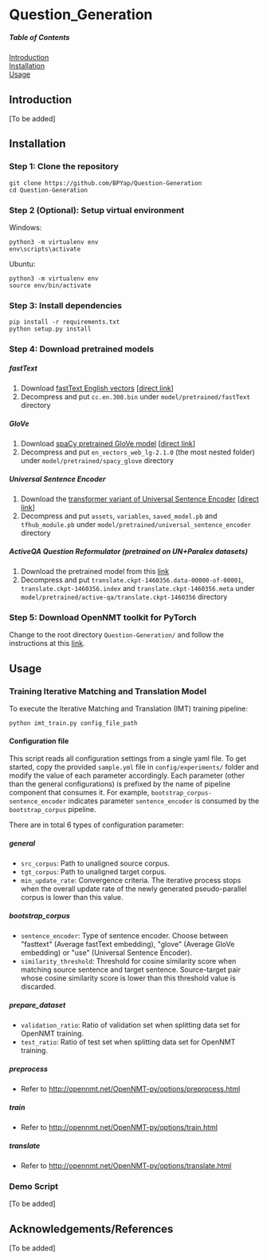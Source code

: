 # Question_Generation

##### Table of Contents  
[Introduction](#introduction)  
[Installation](#installation)  
[Usage](#usage) 

## Introduction
[To be added]

## Installation
### Step 1: Clone the repository
```
git clone https://github.com/BPYap/Question-Generation
cd Question-Generation
```
### Step 2 (Optional): Setup virtual environment
Windows:
```
python3 -m virtualenv env
env\scripts\activate
```
Ubuntu:
```
python3 -m virtualenv env
source env/bin/activate
```
### Step 3: Install dependencies
```
pip install -r requirements.txt
python setup.py install
```
### Step 4: Download pretrained models
##### fastText
1. Download [fastText English vectors](https://fasttext.cc/docs/en/crawl-vectors.html) [[direct link](https://dl.fbaipublicfiles.com/fasttext/vectors-crawl/cc.en.300.bin.gz)]
2. Decompress and put `cc.en.300.bin` under `model/pretrained/fastText` directory
##### GloVe
1. Download [spaCy pretrained GloVe model](https://spacy.io/models/en#en_vectors_web_lg) [[direct link](https://github.com/explosion/spacy-models/releases/download/en_vectors_web_lg-2.1.0/en_vectors_web_lg-2.1.0.tar.gz)]
2. Decompress and put `en_vectors_web_lg-2.1.0` (the most nested folder) under `model/pretrained/spacy_glove` directory
##### Universal Sentence Encoder
1. Download the [transformer variant of Universal Sentence Encoder](https://tfhub.dev/google/universal-sentence-encoder-large/3) [[direct link](https://tfhub.dev/google/universal-sentence-encoder-large/3?tf-hub-format=compressed)]
2. Decompress and put `assets`, `variables`, `saved_model.pb` and `tfhub_module.pb` under `model/pretrained/universal_sentence_encoder` directory
##### ActiveQA Question Reformulator (pretrained on UN+Paralex datasets)
1. Download the pretrained model from this [link](https://storage.googleapis.com/pretrained_models/translate.ckpt-1460356.zip)
2. Decompress and put `translate.ckpt-1460356.data-00000-of-00001`, `translate.ckpt-1460356.index` and `translate.ckpt-1460356.meta` under `model/pretrained/active-qa/translate.ckpt-1460356` directory
### Step 5: Download OpenNMT toolkit for PyTorch
Change to the root directory `Question-Generation/` and follow the instructions at this [link](http://opennmt.net/OpenNMT-py/main.html#installation).

## Usage
### Training Iterative Matching and Translation Model
To execute the Iterative Matching and Translation (IMT) training pipeline:
```
python imt_train.py config_file_path
```

#### Configuration file
This script reads all configuration settings from a single yaml file. To get started, copy the provided `sample.yml` file in `config/experiments/` folder and modify the value of each parameter accordingly. Each parameter (other than the general configurations) is prefixed by the name of pipeline component that consumes it. For example, `bootstrap_corpus-sentence_encoder` indicates parameter `sentence_encoder` is consumed by the `bootstrap_corpus` pipeline.

There are in total 6 types of configuration parameter:
##### general
 - `src_corpus`: Path to unaligned source corpus.
 - `tgt_corpus`: Path to unaligned target corpus.
 - `min_update_rate`: Convergence criteria. The iterative process stops when the overall update rate of the newly generated pseudo-parallel corpus is lower than this value.
 
##### bootstrap_corpus
 - `sentence_encoder`: Type of sentence encoder. Choose between "fasttext" (Average fastText embedding), "glove" (Average GloVe embedding) or "use" (Universal Sentence Encoder).
 - `similarity_threshold`: Threshold for cosine similarity score when matching source sentence and target sentence. Source-target pair whose cosine similarity score is lower than this threshold value is discarded.

##### prepare_dataset
 - `validation_ratio`: Ratio of validation set when splitting data set for OpenNMT training.
 - `test_ratio`: Ratio of test set when splitting data set for OpenNMT training.
 
##### preprocess
 - Refer to http://opennmt.net/OpenNMT-py/options/preprocess.html
 
##### train
 - Refer to http://opennmt.net/OpenNMT-py/options/train.html
 
##### translate
 - Refer to http://opennmt.net/OpenNMT-py/options/translate.html
 
### Demo Script
[To be added]

## Acknowledgements/References
[To be added]